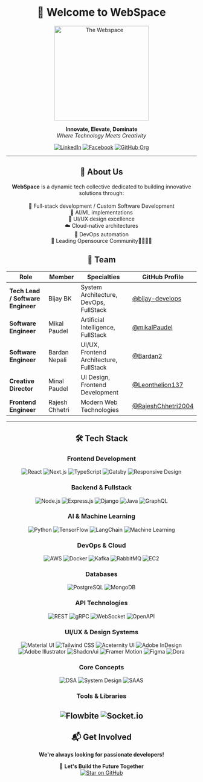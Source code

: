 <div align="center">

# 🚀 Welcome to WebSpace  
<img style="height: 250px;" src="https://avatars.githubusercontent.com/u/190657913?s=400&u=914e17b23f4ce17ce8d065f2bcf11d63749228ec&v=4" alt="The Webspace">

**Innovate, Elevate, Dominate**  
*Where Technology Meets Creativity*

[![LinkedIn](https://img.shields.io/badge/LinkedIn-Connect-blue?style=for-the-badge&logo=linkedin)](https://www.linkedin.com/company/103288923/)
[![Facebook](https://img.shields.io/badge/Facebook-Follow-blue?style=for-the-badge&logo=facebook)](https://www.facebook.com/profile.php?id=61554181363616)
[![GitHub Org](https://img.shields.io/badge/GitHub-Organization-black?style=for-the-badge&logo=github)](https://github.com/WebSpace)

</div>

---
<div align="center">
  
  ## 🌟 About Us
  **WebSpace** is a dynamic tech collective dedicated to building innovative solutions through: <br><br>
  🔧 Full-stack development / Custom Software Development <br>
  🤖 AI/ML implementations  <br>
  🎨 UI/UX design excellence  <br>
  ☁️ Cloud-native architectures  <br>
  🔄 DevOps automation  <br>
  💟 Leading Opensource Community🧑‍💻🧑‍💻  <br>
    
</div>

<div align="center">

## 👥 Team


| Role                | Member              | Specialties                          | GitHub Profile |
|---------------------|---------------------|--------------------------------------|----------------|
| **Tech Lead / Software Engineer**       | Bijay BK            | System Architecture, DevOps, FullStack         | [@bijay-develops](https://github.com/bijay-develops) |
| **Software Engineer**   | Mikal Paudel        | Artificial Intelligence, FullStack   | [@mikalPaudel](https://github.com/mikalPaudel) |
| **Software Engineer**     | Bardan Nepali       | UI/UX, Frontend Architecture, FullStack        | [@Bardan2](https://github.com/Bardan2) |
| **Creative Director** | Minal Paudel      | UI Design, Frontend Development      | [@Leonthelion137](https://github.com/Leonthelion137) |
| **Frontend Engineer** | Rajesh Chhetri      | Modern Web Technologies               | [@RajeshChhetri2004](https://github.com/RajeshChhetri2004) |

---

## 🛠️ Tech Stack

### **Frontend Development**
![React](https://img.shields.io/badge/React-61DAFB?logo=react&logoColor=black)
![Next.js](https://img.shields.io/badge/Next.js-000000?logo=nextdotjs)
![TypeScript](https://img.shields.io/badge/TypeScript-3178C6?logo=typescript)
![Gatsby](https://img.shields.io/badge/Gatsby-663399?logo=gatsby)
![Responsive Design](https://img.shields.io/badge/Responsive-Design-3DDC84?logo=responsive)

### **Backend & Fullstack**
![Node.js](https://img.shields.io/badge/Node.js-339933?logo=nodedotjs)
![Express.js](https://img.shields.io/badge/Express.js-000000?logo=express)
![Django](https://img.shields.io/badge/Django-092E20?logo=django)
![Java](https://img.shields.io/badge/Java-007396?logo=openjdk)
![GraphQL](https://img.shields.io/badge/GraphQL-E10098?logo=graphql)

### **AI & Machine Learning**
![Python](https://img.shields.io/badge/Python-3776AB?logo=python)
![TensorFlow](https://img.shields.io/badge/TensorFlow-FF6F00?logo=tensorflow)
![LangChain](https://img.shields.io/badge/LangChain-00ADD8?logo=langchain)
![Machine Learning](https://img.shields.io/badge/ML-Algorithms-008000)

### **DevOps & Cloud**
![AWS](https://img.shields.io/badge/AWS-232F3E?logo=amazonaws)
![Docker](https://img.shields.io/badge/Docker-2496ED?logo=docker)
![Kafka](https://img.shields.io/badge/Kafka-231F20?logo=apachekafka)
![RabbitMQ](https://img.shields.io/badge/RabbitMQ-FF6600?logo=rabbitmq)
![EC2](https://img.shields.io/badge/EC2-FF9900?logo=amazonec2)

### **Databases**
![PostgreSQL](https://img.shields.io/badge/PostgreSQL-4169E1?logo=postgresql)
![MongoDB](https://img.shields.io/badge/MongoDB-47A248?logo=mongodb&logoColor=white)

### **API Technologies**
![REST](https://img.shields.io/badge/REST-API-FF6C37?logo=rest)
![gRPC](https://img.shields.io/badge/gRPC-4285F4?logo=grpc)
![WebSocket](https://img.shields.io/badge/WebSocket-010101?logo=websocket)
![OpenAPI](https://img.shields.io/badge/OpenAPI/Swagger-85EA2D?logo=openapi-initiative)

### **UI/UX & Design Systems**
![Material UI](https://img.shields.io/badge/MUI-007FFF?logo=mui)
![Tailwind CSS](https://img.shields.io/badge/Tailwind-06B6D4?logo=tailwindcss)
![Aceternity UI](https://img.shields.io/badge/Aceternity-UI-4B32C3)
![Adobe InDesign](https://img.shields.io/badge/InDesign-FF3366?logo=adobeindesign)
![Adobe Illustrator](https://img.shields.io/badge/Illustrator-FF9A00?logo=adobeillustrator)
![Shadcn/ui](https://img.shields.io/badge/Shadcn/ui-111827)
![Framer Motion](https://img.shields.io/badge/Framer-0055FF?logo=framer)
![Figma](https://img.shields.io/badge/Figma-UI/UX-F24E1E?logo=figma)
![Dora](https://img.shields.io/badge/Dora-Design-8A2BE2)

### **Core Concepts**
![DSA](https://img.shields.io/badge/Data_Structures_&_Algorithms-02569B?logo=datacamp)
![System Design](https://img.shields.io/badge/System_Architecture-FF6B6B)
![SAAS](https://img.shields.io/badge/SAAS-Platforms-4A154B)

### **Tools & Libraries**
![Flowbite](https://img.shields.io/badge/Flowbite-7E57C2)
![Socket.io](https://img.shields.io/badge/Socket.io-010101?logo=socketdotio)
---

</div>

<!--
## 🏆 Featured Projects

### 1. **AI-Powered Analytics Platform**
> Revolutionizing data analysis with machine learning  
> ![Progress](https://img.shields.io/badge/Progress-20%25-brightgreen)

### 2. **Cloud-Native E-commerce Solution**
> Scalable marketplace built with microservices  
> ![Version](https://img.shields.io/badge/Version-2.3.1-blue)

### 3. **Smart UI Component Library**
> Cross-platform design system for rapid development  
> ![Downloads](https://img.shields.io/badge/Downloads-10k+-yellow)

---
-->

<div align="center">
  
## 📬 Get Involved
**We're always looking for passionate developers!**
  
📌 **Let's Build the Future Together**  
[![Star on GitHub](https://img.shields.io/github/stars/WebSpace?style=social)](https://github.com/The-WebSpace)  
<!--[![License](https://img.shields.io/badge/License-MIT-green.svg)](https://opensource.org/licenses/MIT) -->

</div>
